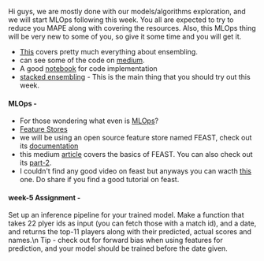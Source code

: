  Hi guys, we are mostly done with our models/algorithms exploration, and we will start MLOps following this week. You all are expected to try to reduce you MAPE along with covering the resources.
 Also, this MLOps thing will be very new to some of you, so give it some time and you will get it. 
-  [This](https://www.ibm.com/think/topics/ensemble-learning) covers pretty much everything about ensembling.
-  can see some of the code on [medium](https://medium.com/@sumbatilinda/ensemble-learning-in-machine-learning-bagging-boosting-and-stacking-a00c6bae971f).
- A good [notebook](https://www.kaggle.com/code/pavansanagapati/ensemble-learning-techniques-tutorial) for code implementation
- [stacked ensembling](https://medium.com/@brijesh_soni/stacking-to-improve-model-performance-a-comprehensive-guide-on-ensemble-learning-in-python-9ed53c93ce28) - This is the main thing that you should try out this week.

#### MLOps - 

- For those wondering what even is [MLOps](https://www.ibm.com/think/topics/mlops)?
- [Feature Stores](https://medium.com/advancing-analytics/a-beginners-guide-to-understanding-feature-stores-df98decaa19a)
- we will be using an open source feature store named FEAST, check out its [documentation](https://docs.feast.dev/getting-started/quickstart)
-  this medium [article](https://kedion.medium.com/creating-a-feature-store-with-feast-part-1-37c380223e2f) covers the basics of FEAST. You can also check out its [part-2](https://kedion.medium.com/feature-storage-for-ml-with-feast-part-2-34df1971a8d3).
-  I couldn't find any good video on feast but anyways you can wacth [this](https://www.youtube.com/watch?v=iZ8R_EUf_pM&t=11s) one. Do share if you find a good tutorial on feast.

#### week-5 Assignment -
Set up an inference pipeline for your trained model.
Make a function that takes 22 plyer ids as input (you can fetch those with a match id), and a date, and returns the top-11 players along with their predicted, actual scores and names.\n
Tip - check out for forward bias when using features for prediction, and your model should be trained before the date given.
  
